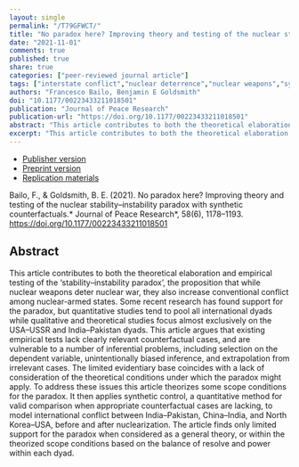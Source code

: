 ```yaml
---
layout: single
permalink: "/T79GFWCT/"
title: "No paradox here? Improving theory and testing of the nuclear stability–instability paradox with synthetic counterfactuals"
date: "2021-11-01"
comments: true
published: true
share: true
categories: ["peer-reviewed journal article"]
tags: ["interstate conflict","nuclear deterrence","nuclear weapons","synthetic control method"]
authors: "Francesco Bailo, Benjamin E Goldsmith"
doi: "10.1177/00223433211018501"
publication: "Journal of Peace Research"
publication-url: "https://doi.org/10.1177/00223433211018501"
abstract: "This article contributes to both the theoretical elaboration and empirical testing of the ‘stability–instability paradox’, the proposition that while nuclear weapons deter nuclear war, they also increase conventional conflict among nuclear-armed states. Some recent research has found support for the paradox, but quantitative studies tend to pool all international dyads while qualitative and theoretical studies focus almost exclusively on the USA–USSR and India–Pakistan dyads. This article argues that existing empirical tests lack clearly relevant counterfactual cases, and are vulnerable to a number of inferential problems, including selection on the dependent variable, unintentionally biased inference, and extrapolation from irrelevant cases. The limited evidentiary base coincides with a lack of consideration of the theoretical conditions under which the paradox might apply. To address these issues this article theorizes some scope conditions for the paradox. It then applies synthetic control, a quantitative method for valid comparison when appropriate counterfactual cases are lacking, to model international conflict between India–Pakistan, China–India, and North Korea–USA, before and after nuclearization. The article finds only limited support for the paradox when considered as a general theory, or within the theorized scope conditions based on the balance of resolve and power within each dyad."
excerpt: "This article contributes to both the theoretical elaboration and empirical testing of the ‘stability–instability paradox’, the proposition that while nuclear weapons deter nuclear war, they also increase conventional conflict among nuclear-armed states."
---
```


* [Publisher version](https://doi.org/10.1177/00223433211018501) 
* [Preprint version](https://dx.doi.org/10.2139/ssrn.2947349) 
* [Replication materials](https://doi.org/10.7910/DVN/8HLD6E)

Bailo, F., & Goldsmith, B. E. (2021). No paradox here? Improving theory and testing of the nuclear stability–instability paradox with synthetic counterfactuals.* Journal of Peace Research*, 58(6), 1178–1193. https://doi.org/10.1177/00223433211018501

## Abstract

This article contributes to both the theoretical elaboration and empirical testing of the ‘stability–instability paradox’, the proposition that while nuclear weapons deter nuclear war, they also increase conventional conflict among nuclear-armed states. Some recent research has found support for the paradox, but quantitative studies tend to pool all international dyads while qualitative and theoretical studies focus almost exclusively on the USA–USSR and India–Pakistan dyads. This article argues that existing empirical tests lack clearly relevant counterfactual cases, and are vulnerable to a number of inferential problems, including selection on the dependent variable, unintentionally biased inference, and extrapolation from irrelevant cases. The limited evidentiary base coincides with a lack of consideration of the theoretical conditions under which the paradox might apply. To address these issues this article theorizes some scope conditions for the paradox. It then applies synthetic control, a quantitative method for valid comparison when appropriate counterfactual cases are lacking, to model international conflict between India–Pakistan, China–India, and North Korea–USA, before and after nuclearization. The article finds only limited support for the paradox when considered as a general theory, or within the theorized scope conditions based on the balance of resolve and power within each dyad.
